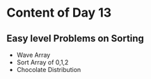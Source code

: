 # Content of Day 13
## Easy level Problems on Sorting
- Wave Array
- Sort Array of 0,1,2
- Chocolate Distribution
